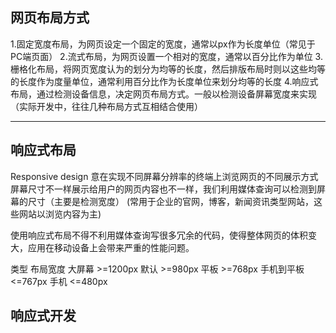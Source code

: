 ## 网页布局方式
1.固定宽度布局，为网页设定一个固定的宽度，通常以px作为长度单位（常见于PC端页面）
2.流式布局，为网页设置一个相对的宽度，通常以百分比作为单位
3.栅格化布局，将网页宽度认为的划分为均等的长度，然后排版布局时则以这些均等的长度作为度量单位，通常利用百分比作为长度单位来划分均等的长度
4.响应式布局，通过检测设备信息，决定网页布局方式。一般以检测设备屏幕宽度来实现
（实际开发中，往往几种布局方式互相结合使用）

****

## 响应式布局
Responsive design 意在实现不同屏幕分辨率的终端上浏览网页的不同展示方式
屏幕尺寸不一样展示给用户的网页内容也不一样，我们利用媒体查询可以检测到屏幕的尺寸（主要是检测宽度）
(常用于企业的官网，博客，新闻资讯类型网站，这些网站以浏览内容为主)

使用响应式布局不得不利用媒体查询写很多冗余的代码，使得整体网页的体积变大，应用在移动设备上会带来严重的性能问题。

 类型        布局宽度
大屏幕       >=1200px
默认         >=980px
平板         >=768px
手机到平板    <=767px
手机         <=480px

## 响应式开发
